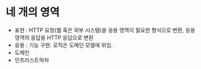 # 네 개의 영역
- 표현 : HTTP 요청(웹 혹은 외부 시스템)을 응용 영역이 필요한 형식으로 변환, 응용 영역의 응답을 HTTP 응답으로 변환 
- 응용 : 기능 구현. 로직은 도메인 모델에 위임.
- 도메인
- 인프라스트럭처